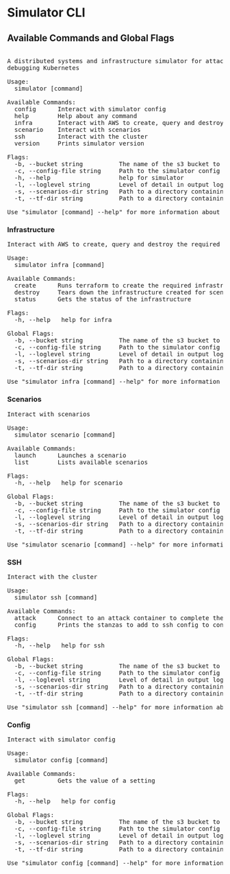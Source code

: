 <!--

NOTICE: THIS FILE IS AUTOGENERATED FROM docs/cli.template.md

This file is evaled by a quickly cobbled together bash script to replace the variables.

Backticks are imterpreted by bash so use <code> for inline code and <pre> for code blocks.

If you need to include bsah code snippets you will need to change how the templating works.

-->
# Simulator CLI

## Available Commands and Global Flags

<pre>

A distributed systems and infrastructure simulator for attacking and
debugging Kubernetes

Usage:
  simulator [command]

Available Commands:
  config      Interact with simulator config
  help        Help about any command
  infra       Interact with AWS to create, query and destroy the required infrastructure for scenarios
  scenario    Interact with scenarios
  ssh         Interact with the cluster
  version     Prints simulator version

Flags:
  -b, --bucket string          The name of the s3 bucket to use.  Must be globally unique and ill be prefixed with 'simulator-'
  -c, --config-file string     Path to the simulator config file
  -h, --help                   help for simulator
  -l, --loglevel string        Level of detail in output logging (default "info")
  -s, --scenarios-dir string   Path to a directory containing a scenario manifest (default "./simulation-scripts")
  -t, --tf-dir string          Path to a directory containing the infrastructure scripts (default "./terraform/deployments/AWS")

Use "simulator [command] --help" for more information about a command.
</pre>

### Infrastructure

<pre>
Interact with AWS to create, query and destroy the required infrastructure for scenarios

Usage:
  simulator infra [command]

Available Commands:
  create      Runs terraform to create the required infrastructure for scenarios
  destroy     Tears down the infrastructure created for scenarios
  status      Gets the status of the infrastructure

Flags:
  -h, --help   help for infra

Global Flags:
  -b, --bucket string          The name of the s3 bucket to use.  Must be globally unique and ill be prefixed with 'simulator-'
  -c, --config-file string     Path to the simulator config file
  -l, --loglevel string        Level of detail in output logging (default "info")
  -s, --scenarios-dir string   Path to a directory containing a scenario manifest (default "./simulation-scripts")
  -t, --tf-dir string          Path to a directory containing the infrastructure scripts (default "./terraform/deployments/AWS")

Use "simulator infra [command] --help" for more information about a command.
</pre>

### Scenarios

<pre>
Interact with scenarios

Usage:
  simulator scenario [command]

Available Commands:
  launch      Launches a scenario
  list        Lists available scenarios

Flags:
  -h, --help   help for scenario

Global Flags:
  -b, --bucket string          The name of the s3 bucket to use.  Must be globally unique and ill be prefixed with 'simulator-'
  -c, --config-file string     Path to the simulator config file
  -l, --loglevel string        Level of detail in output logging (default "info")
  -s, --scenarios-dir string   Path to a directory containing a scenario manifest (default "./simulation-scripts")
  -t, --tf-dir string          Path to a directory containing the infrastructure scripts (default "./terraform/deployments/AWS")

Use "simulator scenario [command] --help" for more information about a command.
</pre>

### SSH

<pre>
Interact with the cluster

Usage:
  simulator ssh [command]

Available Commands:
  attack      Connect to an attack container to complete the scenario
  config      Prints the stanzas to add to ssh config to connect to your cluster

Flags:
  -h, --help   help for ssh

Global Flags:
  -b, --bucket string          The name of the s3 bucket to use.  Must be globally unique and ill be prefixed with 'simulator-'
  -c, --config-file string     Path to the simulator config file
  -l, --loglevel string        Level of detail in output logging (default "info")
  -s, --scenarios-dir string   Path to a directory containing a scenario manifest (default "./simulation-scripts")
  -t, --tf-dir string          Path to a directory containing the infrastructure scripts (default "./terraform/deployments/AWS")

Use "simulator ssh [command] --help" for more information about a command.
</pre>

### Config

<pre>
Interact with simulator config

Usage:
  simulator config [command]

Available Commands:
  get         Gets the value of a setting

Flags:
  -h, --help   help for config

Global Flags:
  -b, --bucket string          The name of the s3 bucket to use.  Must be globally unique and ill be prefixed with 'simulator-'
  -c, --config-file string     Path to the simulator config file
  -l, --loglevel string        Level of detail in output logging (default "info")
  -s, --scenarios-dir string   Path to a directory containing a scenario manifest (default "./simulation-scripts")
  -t, --tf-dir string          Path to a directory containing the infrastructure scripts (default "./terraform/deployments/AWS")

Use "simulator config [command] --help" for more information about a command.
</pre>
